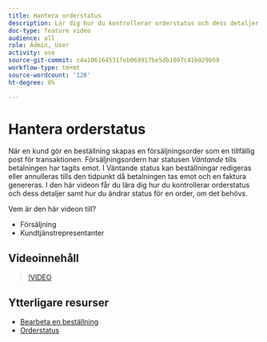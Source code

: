 ```yaml
---
title: Hantera orderstatus
description: Lär dig hur du kontrollerar orderstatus och dess detaljer och hur du ändrar status för en order.
doc-type: feature video
audience: all
role: Admin, User
activity: use
source-git-commit: c4a106164531feb069917be5db1007c41b929b59
workflow-type: tm+mt
source-wordcount: '126'
ht-degree: 0%

---
```


# Hantera orderstatus

När en kund gör en beställning skapas en försäljningsorder som en tillfällig post för transaktionen. Försäljningsordern har statusen _Väntande_ tills betalningen har tagits emot. I Väntande status kan beställningar redigeras eller annulleras tills den tidpunkt då betalningen tas emot och en faktura genereras. I den här videon får du lära dig hur du kontrollerar orderstatus och dess detaljer samt hur du ändrar status för en order, om det behövs.

Vem är den här videon till?

- Försäljning
- Kundtjänstrepresentanter

## Videoinnehåll

>[!VIDEO](https://video.tv.adobe.com/v/343935?quality=12&learn=on)

## Ytterligare resurser

- [Bearbeta en beställning](https://docs.magento.com/user-guide/sales/order-processing.html)
- [Orderstatus](https://docs.magento.com/user-guide/sales/order-status.html)
